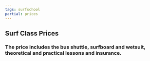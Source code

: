 ```yaml
---
tags: surfschool
partial: prices
---
```


## Surf Class Prices

### The price includes the bus shuttle, surfboard and wetsuit, theoretical and practical lessons and insurance.
